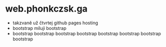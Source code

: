 # web.phonkczsk.ga
* takzvaně už čtvrtej github pages hosting  
* bootstrap miluji bootstrap  
* bootstrap bootstrap bootstrap bootstrap bootstrap bootstrap bootstrap bootstrap 
